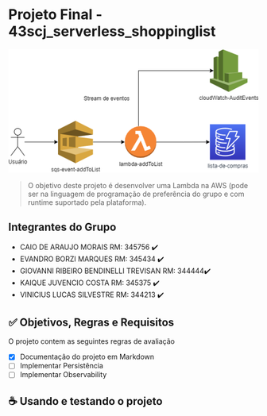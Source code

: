 # Projeto Final - 43scj_serverless_shoppinglist

<p align="center">
<img src="img\macro_trabalho_final.png" alt="Desenho macro de solução para o Trabalho">
</p>

> O objetivo deste projeto é desenvolver uma Lambda na AWS (pode ser na linguagem de programação de preferência do grupo e com runtime suportado pela plataforma).

## Integrantes do Grupo

- CAIO DE ARAUJO MORAIS RM: 345756 ✔️
- EVANDRO BORZI MARQUES RM: 345434 ✔️
- GIOVANNI RIBEIRO BENDINELLI TREVISAN RM: 344444✔️
- KAIQUE JUVENCIO COSTA RM: 345375 ✔️
- VINICIUS LUCAS SILVESTRE RM: 344213 ✔️

## :white_check_mark: Objetivos, Regras e Requisitos

O projeto contem as seguintes regras de avaliação

- [x] Documentação do projeto em Markdown
- [ ] Implementar Persistência
- [ ] Implementar Observability

## ☕ Usando e testando o projeto
